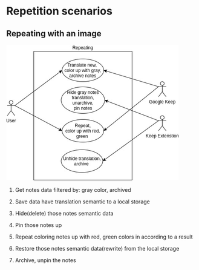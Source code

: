 # Repetition scenarios

## Repeating with an image

![](files/Repeating%20UML.jpg)

1. Get notes data filtered by: gray color, archived

2. Save data have translation semantic to a local storage

3. Hide(delete) those notes semantic data

4. Pin those notes up

5. Repeat coloring notes up with red, green colors in according to a result

6. Restore those notes semantic data(rewrite) from the local storage

7. Archive, unpin the notes

